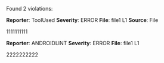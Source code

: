 Found 2 violations:

**Reporter**: ToolUsed
**Severity**: ERROR
**File**: file1 L1
**Source**: File

1111111111


*<this is a auto generated comment from violation-comments-lib F7F8ASD8123FSDF>* *<a-259302860>*
**Reporter**: ANDROIDLINT
**Severity**: ERROR
**File**: file1 L1

2222222222


*<this is a auto generated comment from violation-comments-lib F7F8ASD8123FSDF>* *<a65577247>*
 *<ACCUMULATED-VIOLATIONS>*